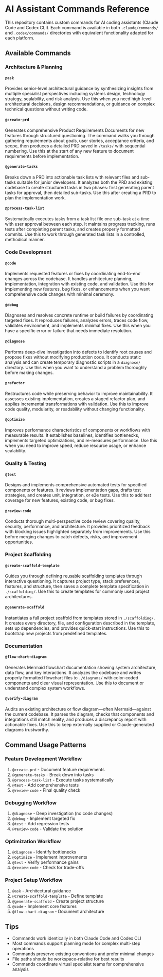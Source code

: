 # AI Assistant Commands Reference

This repository contains custom commands for AI coding assistants (Claude Code and Codex CLI). Each command is available in both `.claude/commands/` and `.codex/commands/` directories with equivalent functionality adapted for each platform.

## Available Commands

### Architecture & Planning

#### `@ask`
Provides senior-level architectural guidance by synthesizing insights from multiple specialist perspectives including systems design, technology strategy, scalability, and risk analysis. Use this when you need high-level architectural decisions, design recommendations, or guidance on complex technical questions without writing code.

#### `@create-prd`
Generates comprehensive Product Requirements Documents for new features through structured questioning. The command walks you through gathering requirements about goals, user stories, acceptance criteria, and scope, then produces a detailed PRD saved in `/tasks/` with sequential numbering. Use this at the start of any new feature to document requirements before implementation.

#### `@generate-tasks`
Breaks down a PRD into actionable task lists with relevant files and sub-tasks suitable for junior developers. It analyzes both the PRD and existing codebase to create structured tasks in two phases: first generating parent tasks for approval, then detailed sub-tasks. Use this after creating a PRD to plan the implementation work.

#### `@process-task-list`
Systematically executes tasks from a task list file one sub-task at a time with user approval between each step. It maintains progress tracking, runs tests after completing parent tasks, and creates properly formatted commits. Use this to work through generated task lists in a controlled, methodical manner.

### Code Development

#### `@code`
Implements requested features or fixes by coordinating end-to-end changes across the codebase. It handles architecture planning, implementation, integration with existing code, and validation. Use this for implementing new features, bug fixes, or enhancements when you want comprehensive code changes with minimal ceremony.

#### `@debug`
Diagnoses and resolves concrete runtime or build failures by coordinating targeted fixes. It reproduces failures, analyzes errors, traces code flow, validates environment, and implements minimal fixes. Use this when you have a specific error or failure that needs immediate resolution.

#### `@diagnose`
Performs deep-dive investigation into defects to identify root causes and propose fixes without modifying production code. It conducts static analysis and can create temporary diagnostic scripts in a `diagnose/` directory. Use this when you want to understand a problem thoroughly before making changes.

#### `@refactor`
Restructures code while preserving behavior to improve maintainability. It assesses existing implementation, creates a staged refactor plan, and applies incremental transformations with validation. Use this to improve code quality, modularity, or readability without changing functionality.

#### `@optimize`
Improves performance characteristics of components or workflows with measurable results. It establishes baselines, identifies bottlenecks, implements targeted optimizations, and re-measures performance. Use this when you need to improve speed, reduce resource usage, or enhance scalability.

### Quality & Testing

#### `@test`
Designs and implements comprehensive automated tests for specified components or features. It reviews implementation gaps, drafts test strategies, and creates unit, integration, or e2e tests. Use this to add test coverage for new features, existing code, or bug fixes.

#### `@review-code`
Conducts thorough multi-perspective code review covering quality, security, performance, and architecture. It provides prioritized feedback with blocking issues highlighted separately from improvements. Use this before merging changes to catch defects, risks, and improvement opportunities.

### Project Scaffolding

#### `@create-scaffold-template`
Guides you through defining reusable scaffolding templates through interactive questioning. It captures project type, stack preferences, features, and structure, then saves a complete template specification in `./scaffolding/`. Use this to create templates for commonly used project architectures.

#### `@generate-scaffold`
Instantiates a full project scaffold from templates stored in `./scaffolding/`. It creates every directory, file, and configuration described in the template, sets up dependencies, and provides quick-start instructions. Use this to bootstrap new projects from predefined templates.

### Documentation

#### `@flow-chart-diagram`
Generates Mermaid flowchart documentation showing system architecture, data flow, and key interactions. It analyzes the codebase and writes properly formatted flowchart files to `./diagrams/` with color-coded components and clear visual representation. Use this to document or understand complex system workflows.

#### `@verify-diagram`
Audits an existing architecture or flow diagram—often Mermaid—against the current codebase. It parses the diagram, checks that components and integrations still match reality, and produces a discrepancy report with actionable fixes. Use this to keep externally supplied or Claude-generated diagrams trustworthy.

## Command Usage Patterns

### Feature Development Workflow
1. `@create-prd` - Document feature requirements
2. `@generate-tasks` - Break down into tasks
3. `@process-task-list` - Execute tasks systematically
4. `@test` - Add comprehensive tests
5. `@review-code` - Final quality check

### Debugging Workflow
1. `@diagnose` - Deep investigation (no code changes)
2. `@debug` - Implement targeted fix
3. `@test` - Add regression tests
4. `@review-code` - Validate the solution

### Optimization Workflow
1. `@diagnose` - Identify bottlenecks
2. `@optimize` - Implement improvements
3. `@test` - Verify performance gains
4. `@review-code` - Check for trade-offs

### Project Setup Workflow
1. `@ask` - Architectural guidance
2. `@create-scaffold-template` - Define template
3. `@generate-scaffold` - Create project structure
4. `@code` - Implement core features
5. `@flow-chart-diagram` - Document architecture

## Tips

- Commands work identically in both Claude Code and Codex CLI
- Most commands support planning mode for complex multi-step operations
- Commands preserve existing conventions and prefer minimal changes
- File paths should be workspace-relative for best results
- Commands coordinate virtual specialist teams for comprehensive analysis
